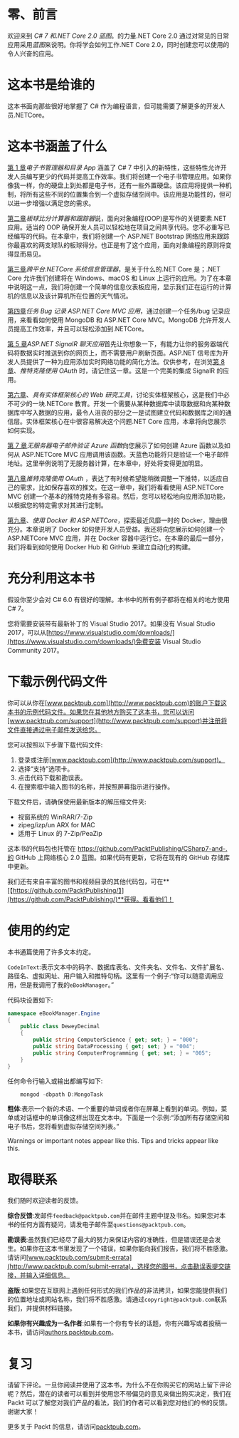 # 零、前言

欢迎来到 *C# 7 和.NET Core 2.0 蓝图*。的力量.NET Core 2.0 通过对常见的日常应用采用*蓝图*来说明。你将学会如何工作.NET Core 2.0，同时创建您可以使用的令人兴奋的应用。

# 这本书是给谁的

这本书面向那些很好地掌握了 C# 作为编程语言，但可能需要了解更多的开发人员.NETCore。

# 这本书涵盖了什么

[第 1 章](1.html)*电子书管理器和目录 App* 涵盖了 C# 7 中引入的新特性，这些特性允许开发人员编写更少的代码并提高工作效率。我们将创建一个电子书管理应用。如果你像我一样，你的硬盘上到处都是电子书，还有一些外置硬盘。该应用将提供一种机制，将所有这些不同的位置集合到一个虚拟存储空间中。该应用是功能性的，但可以进一步增强以满足您的需求。

[第二章](2.html)*板球比分计算器和跟踪器*说，面向对象编程(OOP)是写作的关键要素.NET 应用。适当的 OOP 确保开发人员可以轻松地在项目之间共享代码。您不必重写已经编写的代码。在本章中，我们将创建一个 ASP.NET Bootstrap 网络应用来跟踪你最喜欢的两支球队的板球得分。也正是有了这个应用，面向对象编程的原则将变得显而易见。

[第三章](3.html)*跨平台.NETCore 系统信息管理器*，是关于什么的.NET Core 是；.NET Core 允许我们创建将在 Windows、macOS 和 Linux 上运行的应用。为了在本章中说明这一点，我们将创建一个简单的信息仪表板应用，显示我们正在运行的计算机的信息以及该计算机所在位置的天气情况。

[第四章](4.html)*任务 Bug 记录 ASP.NET Core MVC 应用*，通过创建一个任务/bug 记录应用，来看看如何使用 MongoDB 和 ASP.NET Core MVC。MongoDB 允许开发人员提高工作效率，并且可以轻松添加到.NETCore。

[第 5 章](5.html)*ASP.NET SignalR 聊天应用*首先让你想象一下，有能力让你的服务器端代码将数据实时推送到你的网页上，而不需要用户刷新页面。ASP.NET 信号库为开发人员提供了一种为应用添加实时网络功能的简化方法。仅供参考，在浏览[第 8 章](8.html)、*推特克隆使用 OAuth* 时，请记住这一章。这是一个完美的集成 SignalR 的应用。

[第六章](6.html)、*具有实体框架核心的 Web 研究工具*，讨论实体框架核心，这是我们中必不可少的一块.NETCore 教育。开发一个需要从某种数据库中读取数据和向某种数据库中写入数据的应用，最令人沮丧的部分之一是试图建立代码和数据库之间的通信层。实体框架核心在中很容易解决这个问题.NET Core 应用，本章将向您展示如何实现。

[第 7 章](7.html)*无服务器电子邮件验证 Azure 函数*向您展示了如何创建 Azure 函数以及如何从 ASP.NETCore MVC 应用调用该函数。天蓝色功能将只是验证一个电子邮件地址。这里举例说明了无服务器计算，在本章中，好处将变得更加明显。

[第八章](8.html)*推特克隆使用 OAuth* ，表达了有时候希望能稍微调整一下推特，以适应自己的需求，比如保存喜欢的推文。在这一章中，我们将看看使用 ASP.NETCore MVC 创建一个基本的推特克隆有多容易。然后，您可以轻松地向应用添加功能，以根据您的特定需求对其进行定制。

[第九章](9.html)、*使用 Docker 和 ASP.NETCore*，探索最近风靡一时的 Docker，理由很充分。本章说明了 Docker 如何使开发人员受益。我还将向您展示如何创建一个 ASP.NETCore MVC 应用，并在 Docker 容器中运行它。在本章的最后一部分，我们将看到如何使用 Docker Hub 和 GitHub 来建立自动化的构建。

# 充分利用这本书

假设你至少会对 C# 6.0 有很好的理解。本书中的所有例子都将在相关的地方使用 C# 7。

您将需要安装带有最新补丁的 Visual Studio 2017。如果没有 Visual Studio 2017，可以从[https://www.visualstudio.com/downloads/](https://www.visualstudio.com/downloads/)免费安装 Visual Studio Community 2017。

# 下载示例代码文件

你可以从你在[www.packtpub.com](http://www.packtpub.com)的账户下载这本书的示例代码文件。如果您在其他地方购买了这本书，您可以访问[www.packtpub.com/support](http://www.packtpub.com/support)并注册将文件直接通过电子邮件发送给您。

您可以按照以下步骤下载代码文件:

1.  登录或注册[www.packtpub.com](http://www.packtpub.com/support)。
2.  选择“支持”选项卡。
3.  点击代码下载和勘误表。
4.  在搜索框中输入图书的名称，并按照屏幕指示进行操作。

下载文件后，请确保使用最新版本的解压缩文件夹:

*   视窗系统的 WinRAR/7-Zip
*   zipeg/izp/un ARX for MAC
*   适用于 Linux 的 7-Zip/PeaZip

这本书的代码包也托管在 https://github.com/PacktPublishing/CSharp7-and-.的 GitHub 上网络核心 2.0 蓝图。如果代码有更新，它将在现有的 GitHub 存储库中更新。

我们还有来自丰富的图书和视频目录的其他代码包，可在**[【https://github.com/PacktPublishing/】](https://github.com/PacktPublishing/)**获得。看看他们！

# 使用的约定

本书通篇使用了许多文本约定。

`CodeInText`:表示文本中的码字、数据库表名、文件夹名、文件名、文件扩展名、路径名、虚拟网址、用户输入和推特句柄。这里有一个例子:“你可以随意调用应用，但是我调用了我的`eBookManager`。”

代码块设置如下:

```cs
namespace eBookManager.Engine 
{ 
    public class DeweyDecimal 
    { 
        public string ComputerScience { get; set; } = "000"; 
        public string DataProcessing { get; set; } = "004"; 
        public string ComputerProgramming { get; set; } = "005"; 
    } 
} 
```

任何命令行输入或输出都编写如下:

```cs
    mongod -dbpath D:MongoTask 
```

**粗体**:表示一个新的术语、一个重要的单词或者你在屏幕上看到的单词。例如，菜单或对话框中的单词像这样出现在文本中。下面是一个示例:“添加所有存储空间和电子书后，您将看到虚拟存储空间列表。”

Warnings or important notes appear like this. Tips and tricks appear like this.

# 取得联系

我们随时欢迎读者的反馈。

**综合反馈**:发邮件`feedback@packtpub.com`并在邮件主题中提及书名。如果您对本书的任何方面有疑问，请发电子邮件至`questions@packtpub.com`。

**勘误表**:虽然我们已经尽了最大的努力来保证内容的准确性，但是错误还是会发生。如果你在这本书里发现了一个错误，如果你能向我们报告，我们将不胜感激。请访问[www.packtpub.com/submit-errata](http://www.packtpub.com/submit-errata)，选择您的图书，点击勘误表提交链接，并输入详细信息。

**盗版**:如果您在互联网上遇到任何形式的我们作品的非法拷贝，如果您能提供我们的位置地址或网站名称，我们将不胜感激。请通过`copyright@packtpub.com`联系我们，并提供材料链接。

**如果你有兴趣成为一名作者**:如果有一个你有专长的话题，你有兴趣写或者投稿一本书，请访问[authors.packtpub.com](http://authors.packtpub.com/)。

# 复习

请留下评论。一旦你阅读并使用了这本书，为什么不在你购买它的网站上留下评论呢？然后，潜在的读者可以看到并使用您不带偏见的意见来做出购买决定，我们在 Packt 可以了解您对我们产品的看法，我们的作者可以看到您对他们的书的反馈。谢谢大家！

更多关于 Packt 的信息，请访问[packtpub.com](https://www.packtpub.com/)。